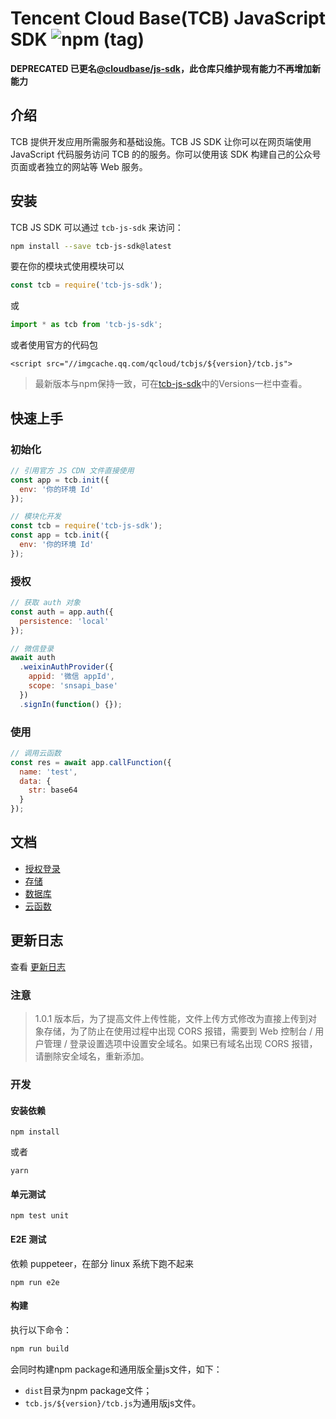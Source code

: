 # Tencent Cloud Base(TCB) JavaScript SDK ![npm (tag)](https://img.shields.io/npm/v/tcb-js-sdk)

**DEPRECATED 已更名[@cloudbase/js-sdk](https://github.com/TencentCloudBase/cloudbase-js-sdk)，此仓库只维护现有能力不再增加新能力**

## 介绍

TCB 提供开发应用所需服务和基础设施。TCB JS SDK 让你可以在网页端使用 JavaScript 代码服务访问 TCB 的的服务。你可以使用该 SDK 构建自己的公众号页面或者独立的网站等 Web 服务。

## 安装

TCB JS SDK 可以通过 `tcb-js-sdk` 来访问：

```bash
npm install --save tcb-js-sdk@latest
```

要在你的模块式使用模块可以

```js
const tcb = require('tcb-js-sdk');
```

或

```js
import * as tcb from 'tcb-js-sdk';
```

或者使用官方的代码包

```
<script src="//imgcache.qq.com/qcloud/tcbjs/${version}/tcb.js">
```

> 最新版本与npm保持一致，可在[tcb-js-sdk](https://www.npmjs.com/package/tcb-js-sdk)中的Versions一栏中查看。

## 快速上手

### 初始化

```javascript
// 引用官方 JS CDN 文件直接使用
const app = tcb.init({
  env: '你的环境 Id'
});
```

```js
// 模块化开发
const tcb = require('tcb-js-sdk');
const app = tcb.init({
  env: '你的环境 Id'
});
```

### 授权

```js
// 获取 auth 对象
const auth = app.auth({
  persistence: 'local'
});

// 微信登录
await auth
  .weixinAuthProvider({
    appid: '微信 appId',
    scope: 'snsapi_base'
  })
  .signIn(function() {});
```

### 使用

```js
// 调用云函数
const res = await app.callFunction({
  name: 'test',
  data: {
    str: base64
  }
});
```

## 文档

- [授权登录](docs/authentication.md)
- [存储](docs/storage.md)
- [数据库](docs/database.md)
- [云函数](docs/functions.md)

## 更新日志

查看 [更新日志](./changelog.md)

### 注意

> 1.0.1 版本后，为了提高文件上传性能，文件上传方式修改为直接上传到对象存储，为了防止在使用过程中出现 CORS 报错，需要到 Web 控制台 / 用户管理 / 登录设置选项中设置安全域名。如果已有域名出现 CORS 报错，请删除安全域名，重新添加。

### 开发

#### 安装依赖

```
npm install
```

或者

```
yarn
```

#### 单元测试

```
npm test unit
```

#### E2E 测试

依赖 puppeteer，在部分 linux 系统下跑不起来

```
npm run e2e
```

#### 构建
执行以下命令：
```bash
npm run build
```
会同时构建npm package和通用版全量js文件，如下：
- `dist`目录为npm package文件；
- `tcb.js/${version}/tcb.js`为通用版js文件。